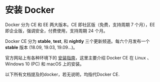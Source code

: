 # 安装 Docker

Docker 分为 CE 和 EE 两大版本。CE 即社区版（免费，支持周期 7 个月），EE 即企业版，强调安全，付费使用，支持周期 24 个月。

Docker CE 分为 **stable**, **test**, 和 **nightly** 三个更新频道。每六个月发布一个 **stable** 版本 (18.09, 19.03, 19.09...)。

官方网站上有各种环境下的 [安装指南](https://docs.docker.com/engine/installation/)，这里主要介绍 Docker CE 在 Linux 、Windows 10 (PC) 和 macOS 上的安装。

以下所有文档提及的docker，若无说明，均指代Docker CE.
